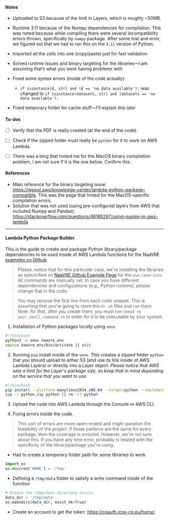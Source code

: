 #### Notes
- Uploaded to S3 because of the limit in Layers, which is roughly ~50MB.
- Runtime 3.11 because of the Numpy dependencies for compilation. This was noted because while compiling there were several incompatibility errors thrown, specifically by `numpy` package. After some trial and error, we figured out that we had to run this on the `3.11` version of Python.

- ⁠Imported all the cells into one (copy/paste) just for fast validation
- ⁠⁠Solved runtime issues and binary targeting for the libraries—I am assuming that’s what you were having problems with
- ⁠⁠Fixed some syntax errors (inside of the code actually)
     - `if isinstance(d, str) and (d == 'no data available'):` was changed to `if isinstance(datasets, str) and (datasets == 'no data available'):`
- ⁠⁠Fixed temporary folder for cache stuff—I’ll explain this later

#### To-dos
- [ ] Verify that the PDF is really created (at the end of the code).
- [ ] Check if the zipped folder must really be `python` for it to work on AWS Lambda.
- [ ] There was a blog that hinted me for the MacOS binary compilation problem, I am not sure if it is the one below. Confirm this.


#### References
- Main reference for the binary targeting issue: https://repost.aws/knowledge-center/lambda-python-package-compatible. This was the page that hinted for the MacOS-specific compilation errors.
- Solution that was not used (using pre-configured layers from AWS that included Numpy and Pandas): https://stackoverflow.com/questions/46185297/using-numpy-in-aws-lambda

---
#### Lambda Python Package Builder
This is the guide to create and package Python library/package dependencies to be used inside of AWS Lambda functions for the NaaVRE [examples on Github](https://github.com/QCDIS/tmp-devops-test-workflows).

> Please, notice that for this particular case, we're installing the libraries as specicified on [NaaVRE Github Example Page](https://github.com/QCDIS/tmp-devops-test-workflows) for the `use-case-icos`. All commands are manually set. In case you have different dependencies and configurations (e.g., Python runtime), please change that in the code.

> You may remove the first line from each code snippet. This is assuming that you're going to store this in `.sh` files and run them. Note: for that, after you create them, you must run `chmod +x your_shell_command.sh` in order for it to be executable by your system.
1. Installation of Python packages locally using `venv`
```sh
#!/bin/bash
python3 -m venv naavre_env
source naavre_env/bin/activate || exit
```

2. Running `pip` install inside of the `venv`. This creates a zipped folder `python` that you should upload to either S3 (and use its link inside of AWS Lambda Layers) or directly into a Layer object. _Please notice that AWS sets a limit for the Layer's package size, so keep that in mind depending on the service that you want to use._
```sh
#!/bin/bash
pip install --platform manylinux2014_x86_64 --target=python --implementation cp --python-version 3.11 --only-binary=:all: --upgrade icoscp==0.2.2 icoscp_core==0.3.9 matplotlib python-slugify || exit
zip -r python.zip python || rm -rf python
```

3. Upload the code into AWS Lambda through the Console or AWS CLI.

4. Fixing errors inside the code.
> This sort of errors are more open-ended and might question the feasibility of the project. If those patterns are the same for every package, then the coverage is ensured. However, we're not sure about this. If you have any time error, probably is related with the specificity of the library/package you're using.
- Had to create a temporary folder path for some libraries to work
```py
import os
os.environ['HOME'] = '/tmp'
```
- Defining a `/tmp/data` folder to satisfy a write command inside of the function
```py
# Ensure the /tmp/data directory exists
data_dir = '/tmp/data'
os.makedirs(data_dir, exist_ok=True)
```
- Create an account to get the token: https://cpauth.icos-cp.eu/home/